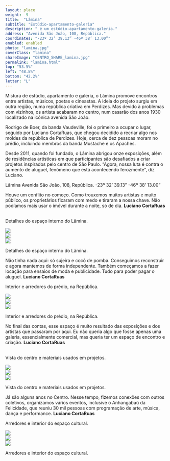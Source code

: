 ```yaml
---
layout: place
weight:  9
title:  "Lâmina"
subtitle: "Estúdio-apartamento-galeria"
description: " é um estúdio-apartamento-galeria."
address: "Avenida São João, 108, República."
coordinates: "-23º 32’ 39.13” -46º 38’ 13.00”"
enabled: enabled
photo: "lamina.jpg"
coverClass: "lamina"
shareImage: "CENTRO_SHARE_lamina.jpg"
permalink: "lamina.html"
top: "53.5%"
left: "48.8%"
bottom: "42.2%"
letter: "L"
---
```


<div class="container">
  <div class="row">
    <div class="col-md-10 col-md-offset-1">
      <p>Mistura de estúdio, apartamento e galeria, o Lâmina promove encontros entre artistas, músicos, poetas e cineastas. A ideia do projeto surgiu em outra região, numa república criativa em Perdizes. Mas devido à problemas com vizinhos, os artista acabaram no centro, num casarão dos anos 1930 localizado na icônica avenida São João.</p>
      <p>Rodrigo de Boer, da banda Vaudeville, foi o primeiro a ocupar o lugar, seguido por Luciano CortaRuas, que chegou decidido a recriar algo nos moldes da república de Perdizes. Hoje, cerca de dez pessoas moram no prédio, incluindo membros da banda Mustache e os Apaches.</p>
      <p>Desde 2011, quando foi fundado, o Lâmina abrigou onze exposições, além de residências artísticas em que participantes são desafiados a criar projetos inspirados pelo centro de São Paulo. “Agora, nossa luta é contra o aumento de aluguel, fenômeno que está acontecendo ferozmente”, diz Luciano.</p>
    </div>
  </div>
  <div class="location row">
    <div class="col-md-4 col-md-offset-4 text-center">
      <span class="company">Lâmina</span>
      <span class="address">Avenida São João, 108, República.</span>
      <span class="coordinates">-23º 32’ 39.13” -46º 38’ 13.00”</span>
      <div class="compass"></div>
    </div>
  </div>
</div>

<div class="centro-container">

  <!-- bloco 1 -->
  <div class="fixie-text-container">
    <div class="row margin-bottom">
      <div class="col-md-4 show-smooth fixie-text">
        <p>
          <span class="plantin">
            Houve um conflito no começo. Como trouxemos muitos artistas e muito público, os proprietários ficaram com medo e tiraram a nossa chave. Não podíamos mais usar o imóvel durante a noite, só de dia.
          </span>
          <span class="dia">
            <strong>Luciano CortaRuas</strong>
          </span>
        </p>
        <p><br><span class="caption right desktop-only">Detalhes do espaço interno do Lâmina.</span></p>
      </div>
      <div class="col-md-8 pull-right">
      	<div class="show-smooth" style="padding:0">
          <img src="img/content/lamina/lamina_01.jpg">
      	</div>
      </div>
    </div>
    <div class="row margin-bottom">
      <div class="col-md-6 col-md-offset-4 show-smooth">
        <img src="img/content/lamina/lamina_02.jpg">
      </div>
    </div>
    <div class="row margin-bottom double">
      <div class="col-md-6 pull-right show-smooth">
        <img src="img/content/lamina/lamina_03.jpg">
        <p><span class="caption top mobile-only">Detalhes do espaço interno do Lâmina.</span></p>
      </div>
    </div>
  </div>

  <!-- bloco 2 -->
  <div class="fixie-text-container">
    <div class="row margin-bottom">
      <div class="col-md-4 show-smooth fixie-text f-right">
        <p>
          <span class="plantin">
            Não tinha nada aqui: só sujeira e cocô de pomba. Conseguimos reconstruir e agora mantemos de forma independente. Também começamos a fazer locação para ensaios de moda e publicidade. Tudo para poder pagar o aluguel.
          </span>
          <span class="dia">
            <strong>Luciano CortaRuas</strong>
          </span>
        </p>
        <p><span class="caption left desktop-only">Interior e arredores do prédio, na República.</span></p>
      </div>
      <div class="col-md-8 show-smooth">
        <img src="img/content/lamina/lamina_04.jpg">
      </div>
    </div>
    <div class="row margin-bottom">
      <div class="col-md-6 col-md-offset-2 show-smooth">
        <img src="img/content/lamina/lamina_05.jpg">
      </div>
    </div>
    <div class="row margin-bottom double">
      <div class="col-md-6 show-smooth">
        <img src="img/content/lamina/lamina_06.jpg">
        <p><span class="caption top mobile-only">Interior e arredores do prédio, na República.</span></p>
      </div>
    </div>
  </div>

  <!-- bloco 3 -->
  <div class="fixie-text-container">
    <div class="row margin-bottom">
      <div class="col-md-4 show-smooth fixie-text">
        <p>
          <span class="plantin">
            No final das contas, esse espaço é muito resultado das exposições e dos artistas que passaram por aqui. Eu não queria algo que fosse apenas uma galeria, essencialmente comercial, mas queria ter um espaço de encontro e criação.
          </span>
          <span class="dia">
            <strong>Luciano CortaRuas</strong>
          </span>
        </p>
        <p><br><span class="caption right desktop-only">Vista do centro e materiais usados em projetos.</span></p>
      </div>
      <div class="col-md-6 col-md-offset-4">
      	<div class="show-smooth" style="padding:0">
          <img src="img/content/lamina/lamina_07.jpg">
      	</div>
      </div>
    </div>
    <div class="row margin-bottom">
      <div class="col-md-6 pull-right show-smooth">
        <img src="img/content/lamina/lamina_08.jpg">
      </div>
    </div>
    <div class="row margin-bottom double">
      <div class="col-md-6 col-md-offset-4 show-smooth">
        <img src="img/content/lamina/lamina_09.jpg">
        <p><span class="caption top mobile-only">Vista do centro e materiais usados em projetos.</span></p>
      </div>
    </div>
  </div>

  <!-- bloco 4 -->
  <div class="fixie-text-container">
    <div class="row margin-bottom">
      <div class="col-md-4 show-smooth fixie-text f-right">
        <p>
          <span class="plantin">
            Já são alguns anos no Centro. Nesse tempo, fizemos conexões com outros coletivos, organizamos vários eventos, inclusive o Anhangabaú da Felicidade, que reuniu 30 mil pessoas com programação de arte, música, dança e performance.
          </span>
          <span class="dia">
            <strong>Luciano CortaRuas</strong>
          </span>
        </p>
        <p><span class="caption left desktop-only">Arredores e interior do espaço cultural.</span></p>
      </div>
      <div class="col-md-8 show-smooth">
        <img src="img/content/lamina/lamina_10.jpg">
      </div>
    </div>
    <div class="row margin-bottom">
      <div class="col-md-6 col-md-offset-2 show-smooth">
        <img src="img/content/lamina/lamina_11.jpg">
      </div>
    </div>
    <div class="row margin-bottom double">
      <div class="col-md-6 col-md-offset-2 show-smooth">
        <img src="img/content/lamina/lamina_12.jpg">
        <p><span class="caption top mobile-only">Arredores e interior do espaço cultural.</span></p>
      </div>
    </div>
  </div>
</div>

